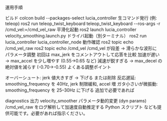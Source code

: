 運用手順

ビルド colcon build --packages-select lucia_controller
生コマンド発行 (例: teleop) ros2 run teleop_twist_keyboard teleop_twist_keyboard --ros-args -r /cmd_vel:=/cmd_vel_raw
平滑化起動 ros2 launch lucia_controller velocity_smoothing.launch.py
ドライバ起動（別ターミナル） ros2 run lucia_controller lucia_controller_node
動作確認
ros2 topic echo /cmd_vel_raw
ros2 topic echo /cmd_vel
/cmd_vel が段差 → 滑らかな波形に
パラメータ調整
初回は max_jerk をコメントアウトして応答を比較
加速が遅い → max_accel を少し増やす (0.55→0.65 など)
減速が鋭すぎる → max_decel の絶対値を減らす (-0.70→-0.55)
よくある調整ポイント

オーバーシュート: jerk 値大きすぎ → 下げる または削除
反応遅延: smoothing_frequency を 40Hz, jerk 制限緩和, accel 増
ガタ小さいが微振動: smoothing_frequency を 25–30Hz に下げる
追加で必要であれば

diagnostics 出力
velocity_smoother パラメータ動的変更 (dyn params)
/cmd_vel_raw をログ解析して加速度自動推定する Python スクリプト
なども提供可能です。必要があれば指示ください。